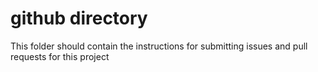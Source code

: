 github directory
====================
This folder should contain the instructions for submitting issues and pull requests for this project
